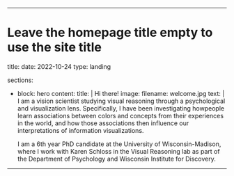  ---
# Leave the homepage title empty to use the site title
 title:
 date: 2022-10-24
 type: landing

 sections:
  - block: hero
    content:
      title: |
        Hi there!
      image:
        filename: welcome.jpg
      text: |
        <br>I am a vision scientist studying visual reasoning through a psychological and visualization lens. Specifically, I have been investigating howpeople learn associations between colors and concepts from their experiences in the world, and how those associations then influence our interpretations of information visualizations. 
    <p>I am a 6th year PhD candidate at the University of Wisconsin-Madison, where I work with Karen Schloss in the Visual Reasoning lab as part of the Department of Psychology and Wisconsin Institute for Discovery.
---


